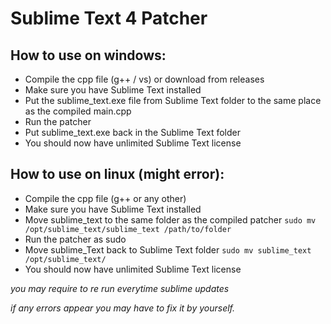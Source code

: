 
# Sublime Text 4 Patcher


## How to use on windows:
- Compile the cpp file (g++ / vs) or download from releases
- Make sure you have Sublime Text installed
- Put the sublime_text.exe file from Sublime Text folder to the same place as the compiled main.cpp
- Run the patcher
- Put sublime_text.exe back in the Sublime Text folder
- You should now have unlimited Sublime Text license

## How to use on linux (might error):
- Compile the cpp file (g++ or any other)
- Make sure you have Sublime Text installed
- Move sublime_text to the same folder as the compiled patcher `sudo mv /opt/sublime_text/sublime_text /path/to/folder`
- Run the patcher as sudo
- Move sublime_Text back to Sublime Text folder `sudo mv sublime_text /opt/sublime_text/`
- You should now have unlimited Sublime Text license

_you may require to re run everytime sublime updates_

_if any errors appear you may have to fix it by yourself._
